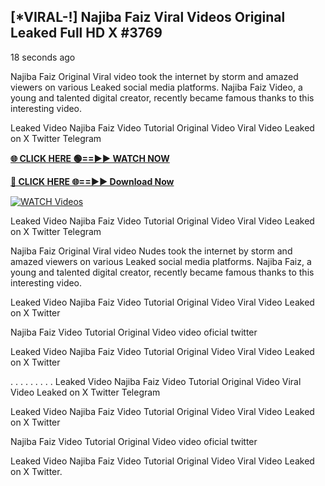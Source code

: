 ## [*VIRAL-!] Najiba Faiz Viral Videos Original Leaked Full HD X #3769

18 seconds ago

Najiba Faiz Original Viral video took the internet by storm and amazed viewers on various Leaked social media platforms. Najiba Faiz Video, a young and talented digital creator, recently became famous thanks to this interesting video.

Leaked Video Najiba Faiz Video Tutorial Original Video Viral Video Leaked on X Twitter Telegram

**[🌐 CLICK HERE 🟢==►► WATCH NOW](https://xtreamnow.com/viral-videos/)**

**[🔴 CLICK HERE 🌐==►► Download Now](https://xtreamnow.com/viral-videos/)**

[![WATCH Videos](https://i.imgur.com/dJHk4Zq.gif)](https://xtreamnow.com/viral-videos/)

Leaked Video Najiba Faiz Video Tutorial Original Video Viral Video Leaked on X Twitter Telegram

Najiba Faiz Original Viral video Nudes took the internet by storm and amazed viewers on various Leaked social media platforms. Najiba Faiz, a young and talented digital creator, recently became famous thanks to this interesting video.

Leaked Video Najiba Faiz Video Tutorial Original Video Viral Video Leaked on X Twitter

Najiba Faiz Video Tutorial Original Video video oficial twitter

Leaked Video Najiba Faiz Video Tutorial Original Video Viral Video Leaked on X Twitter

. . . . . . . . . Leaked Video Najiba Faiz Video Tutorial Original Video Viral Video Leaked on X Twitter Telegram

Leaked Video Najiba Faiz Video Tutorial Original Video Viral Video Leaked on X Twitter

Najiba Faiz Video Tutorial Original Video video oficial twitter

Leaked Video Najiba Faiz Video Tutorial Original Video Viral Video Leaked on X Twitter.
